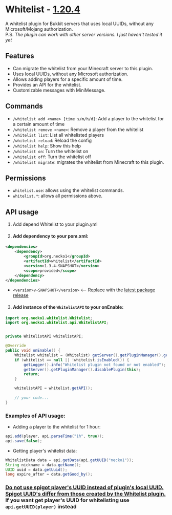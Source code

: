 # Whitelist - [1.20.4](https://github.com/Necko1/Whitelist/blob/master/src/main/resources/plugin.yml#L4)

A whitelist plugin for Bukkit servers that uses local UUIDs, without any Microsoft/Mojang authorization.
<br>P.S. <i>The plugin can work with other server versions. I just haven't tested it yet</i>

## Features

* Can migrate the whitelist from your Minecraft server to this plugin.
* Uses local UUIDs, without any Microsoft authorization.
* Allows adding players for a specific amount of time.
* Provides an API for the whitelist.
* Customizable messages with MiniMessage.

## Commands

* `/whitelist add <name> [time s/m/h/d]`: Add a player to the whitelist for a certain amount of time
* `/whitelist remove <name>`: Remove a player from the whitelist
* `/whitelist list`: List all whitelisted players
* `/whitelist reload`: Reload the config
* `/whitelist help`: Show this help
* `/whitelist on`: Turn the whitelist on
* `/whitelist off`: Turn the whitelist off
* `/whitelist migrate`: migrates the whitelist from Minecraft to this plugin.

## Permissions

* `whitelist.use`: allows using the whitelist commands.
* `whitelist.*`: allows all permissions above.

## API usage

1. Add depend Whitelist to your plugin.yml
2. #### Add dependency to your pom.xml:
```xml
<dependencies>
    <dependency>
        <groupId>org.necko1</groupId>
        <artifactId>whitelist</artifactId>
        <version>1.3.4-SNAPSHOT</version>
        <scope>provided</scope>
    </dependency>
</dependencies>
```
* `<version>v-SNAPSHOT</version>` <-- Replace with the [latest package release](https://github.com/Necko1/Whitelist/packages)
3. #### Add instance of the `WhitelistAPI` to your onEnable:
```java
import org.necko1.whitelist.Whitelist;
import org.necko1.whitelist.api.WhitelistAPI;


private WhitelistAPI whitelistAPI;

@Override
public void onEnable() {
    Whitelist whitelist = (Whitelist) getServer().getPluginManager().getPlugin("Whitelist");
    if (whitelist == null || !whitelist.isEnabled()) {
        getLogger().info("Whitelist plugin not found or not enabled");
        getServer().getPluginManager().disablePlugin(this);
        return;
    }

    whitelistAPI = whitelist.getAPI();
    
    // your code...
}
```

### Examples of API usage:

* Adding a player to the whitelist for 1 hour:
```java
api.add(player, api.parseTime("1h", true));
api.save(false);
```
* Getting player's whitelist data:
```java
WhitelistData data = api.getData(api.getUUID("necko1"));
String nickname = data.getName();
UUID uuid = data.getUuid();
long expire_after = data.getGood_by();
```

### <u>Do not use spigot player's UUID instead of plugin's local UUID. Spigot UUID's differ from those created by the Whitelist plugin.</u> If you want get player's UUID for whitelisting use <code>api.getUUID(player)</code> instead</u>